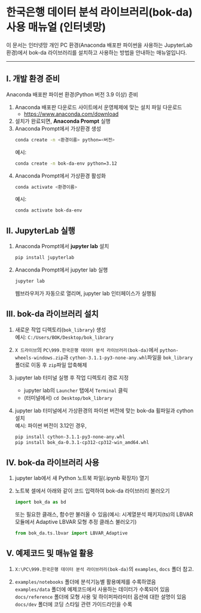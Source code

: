 # 한국은행 데이터 분석 라이브러리(bok-da) 사용 매뉴얼 (인터넷망)

이 문서는 인터넷망 개인 PC 환경(Anaconda 배포판 파이썬을 사용하는 JupyterLab 환경)에서 bok-da 라이브러리를 설치하고 사용하는 방법을 안내하는 매뉴얼입니다.

---

## I. 개발 환경 준비

Anaconda 배포판 파이썬 환경(Python 버전 3.9 이상) 준비

1. Anaconda 배포판 다운로드 사이트에서 운영체제에 맞는 설치 파일 다운로드  
   - https://www.anaconda.com/download  
2. 설치가 완료되면, **Anaconda Prompt** 실행  
3. Anaconda Prompt에서 가상환경 생성  
   ```bash
   conda create -n <환경이름> python=<버전>
   ```
   예시:
   ```bash
   conda create -n bok-da-env python=3.12
   ```
4. Anaconda Prompt에서 가상환경 활성화  
   ```bash
   conda activate <환경이름>
   ```
   예시:
   ```bash
   conda activate bok-da-env
   ```

## II. JupyterLab 실행

1. Anaconda Prompt에서 **jupyter lab** 설치
   ```bash
   pip install jupyterlab
   ```
1. Anaconda Prompt에서 jupyter lab 실행
    ```bash
    jupyter lab
    ```
    웹브라우저가 자동으로 열리며, jupyter lab 인터페이스가 실행됨

## III. bok-da 라이브러리 설치

1. 새로운 작업 디렉토리(`bok_library`) 생성  
   예시: `C:/Users/BOK/Desktop/bok_library`

2. `X 드라이브`의 `PC\999.한국은행 데이터 분석 라이브러리(bok-da)`에서 `python-wheels-windows.zip`과 `cython-3.1.1-py3-none-any.whl`파일을 `bok_library` 폴더로 이동 후 `zip`파일 압축해제

3. jupyter lab 터미널 실행 후 작업 디렉토리 경로 지정  
   - jupyter lab의 `Launcher` 탭에서 `Terminal` 클릭
   - (터미널에서) `cd Desktop/bok_library`

4. jupyter lab 터미널에서 가상환경의 파이썬 버전에 맞는 bok-da 휠파일과 cython 설치  
   예시: 파이썬 버전이 3.12인 경우,
   ```bash
   pip install cython-3.1.1-py3-none-any.whl
   pip install bok_da-0.3.1-cp312-cp312-win_amd64.whl
   ```

## IV. bok-da 라이브러리 사용

1. jupyter lab에서 새 Python 노트북 파일(.ipynb 확장자) 열기

2. 노트북 셀에서 아래와 같이 코드 입력하여 bok-da 라이브러리 불러오기
    ```python
    import bok_da as bd
    ```
    또는 필요한 클래스, 함수만 불러올 수 있음(예시: 시계열분석 패키지(ts)의 LBVAR 모듈에서 Adaptive LBVAR 모형 추정 클래스 불러오기)
    ```python
    from bok_da.ts.lbvar import LBVAR_Adaptive
    ```

## V. 예제코드 및 매뉴얼 활용

1. `X:\PC\999.한국은행 데이터 분석 라이브러리(bok-da)`의 `examples`, `docs` 폴더 참고.

2. `examples/notebooks` 폴더에 분석기능별 활용예제를 수록하였음  
   `examples/data` 폴더에 예제코드에서 사용하는 데이터가 수록되어 있음  
   `docs/reference` 폴더에 모형 사용 및 하이퍼파라미터 옵션에 대한 설명이 있음  
   `docs/dev` 폴더에 코딩 스타일 관련 가이드라인을 수록